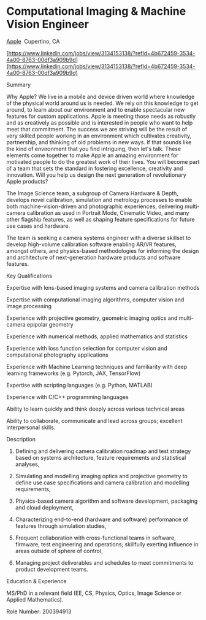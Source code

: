 
# Computational Imaging & Machine Vision Engineer

[Apple](https://www.linkedin.com/company/apple/life/)  Cupertino, CA

[https://www.linkedin.com/jobs/view/3134153138/?refId=4b672459-3534-4a00-8763-00df3a909b9d](https://www.linkedin.com/jobs/view/3134153138/?refId=4b672459-3534-4a00-8763-00df3a909b9d)

Summary  
  
Why Apple? We live in a mobile and device driven world where knowledge of the physical world around us is needed. We rely on this knowledge to get around, to learn about our environment and to enable spectacular new features for custom applications. Apple is meeting those needs as robustly and as creatively as possible and is interested in people who want to help meet that commitment. The success we are striving will be the result of very skilled people working in an environment which cultivates creativity, partnership, and thinking of old problems in new ways. If that sounds like the kind of environment that you find intriguing, then let's talk. These elements come together to make Apple an amazing environment for motivated people to do the greatest work of their lives. You will become part of a team that sets the standard in fostering excellence, creativity and innovation. Will you help us design the next generation of revolutionary Apple products?  
  
  
The Image Science team, a subgroup of Camera Hardware & Depth, develops novel calibration, simulation and metrology processes to enable both machine-vision-driven and photographic experiences, delivering multi-camera calibration as used in Portrait Mode, Cinematic Video, and many other flagship features, as well as shaping feature specifications for future use cases and hardware.  
  
The team is seeking a camera systems engineer with a diverse skillset to develop high-volume calibration software enabling AR/VR features, amongst others, and physics-based methodologies for informing the design and architecture of next-generation hardware products and software features.  
  
Key Qualifications  
  
Expertise with lens-based imaging systems and camera calibration methods  
  
Expertise with computational imaging algorithms, computer vision and image processing  
  
Experience with projective geometry, geometric imaging optics and multi-camera epipolar geometry  
  
Experience with numerical methods, applied mathematics and statistics  
  
Experience with loss function selection for computer vision and computational photography applications  
  
Experience with Machine Learning techniques and familiarity with deep learning frameworks (e.g. Pytorch, JAX, TensorFlow)  
  
Expertise with scripting languages (e.g. Python, MATLAB)  
  
Experience with C/C++ programming languages  
  
Ability to learn quickly and think deeply across various technical areas  
  
Ability to collaborate, communicate and lead across groups; excellent interpersonal skills.  
  
Description  
  
1. Defining and delivering camera calibration roadmap and test strategy based on systems architecture, feature requirements and statistical analyses,  
  
2. Simulating and modelling imaging optics and projective geometry to define use case specifications and camera calibration and modelling requirements,  
  
3. Physics-based camera algorithm and software development, packaging and cloud deployment,  
  
4. Characterizing end-to-end (hardware and software) performance of features through simulation studies,  
  
5. Frequent collaboration with cross-functional teams in software, firmware, test engineering and operations; skillfully exerting influence in areas outside of sphere of control,  
  
6. Managing project deliverables and schedules to meet commitments to product development teams.  
  
Education & Experience  
  
MS/PhD in a relevant field (EE, CS, Physics, Optics, Image Science or Applied Mathematics).  
  
Role Number: 200394913
